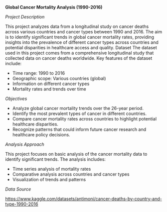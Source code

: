 **Global Cancer Mortality Analysis (1990-2016)**

*Project Description*

This project analyzes data from a longitudinal study on cancer deaths across various countries and cancer types between 1990 and 2016. The aim is to identify significant trends in global cancer mortality rates, providing insights into the prevalence of different cancer types across countries and potential disparities in healthcare access and quality.
Dataset
The dataset used in this project comes from a comprehensive longitudinal study that collected data on cancer deaths worldwide. Key features of the dataset include:

- Time range: 1990 to 2016
- Geographic scope: Various countries (global)
- Information on different cancer types
- Mortality rates and trends over time

*Objectives*

- Analyze global cancer mortality trends over the 26-year period.
- Identify the most prevalent types of cancer in different countries.
- Compare cancer mortality rates across countries to highlight potential healthcare disparities.
- Recognize patterns that could inform future cancer research and healthcare policy decisions.

*Analysis Approach*

This project focuses on basic analysis of the cancer mortality data to identify significant trends. The analysis includes:

- Time series analysis of mortality rates
- Comparative analysis across countries and cancer types
- Visualization of trends and patterns

*Data Source*

https://www.kaggle.com/datasets/antimoni/cancer-deaths-by-country-and-type-1990-2016
